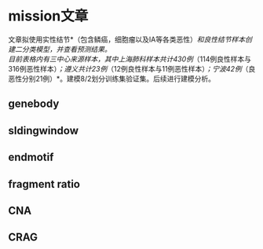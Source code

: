 # mission文章  
文章拟使用实性结节*（包含鳞癌，细胞瘤以及IA等各类恶性）*和良性结节样本创建二分类模型，并查看预测结果。  
目前表格内有三中心来源样本，其中上海肺科样本共计430例*（114例良性样本与316例恶性样本）*；遵义共计23例*（12例良性样本与11例恶性样本）*；宁波42例*（良恶性分别21例）*。建模8/2划分训练集验证集。后续进行建模分析。  
## genebody  
## sldingwindow
## endmotif  
## fragment ratio  
## CNA  
## CRAG  
